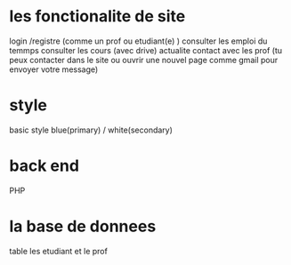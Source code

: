 # les fonctionalite de site
login /registre (comme un prof ou etudiant(e) )
consulter les emploi du temmps 
consulter les cours (avec drive)
actualite
contact avec les prof (tu peux contacter dans le site ou ouvrir une nouvel page comme gmail pour envoyer votre message)

# style
basic style blue(primary) / white(secondary)

# back end 

PHP

# la base de donnees
table les etudiant 
et le prof
